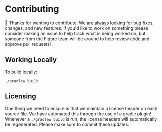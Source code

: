 # Contributing

👋 Thanks for wanting to contribute!
We are always looking for bug fixes, changes, and new features.
If you'd like to work on something please consider making an issue to help track what is being worked on, but someone
from the Figure team will be around to help review code and approve pull requests!

## Working Locally

To build locally:

```
./gradlew build
```

## Licensing

One thing we need to ensure is that we maintain a license header on each source file.
We have automated this through the use of a gradle plugin!
Whenever a `./gradlew build` is run, the license headers will automatically be regenerated. Please make sure to commit
these updates.
